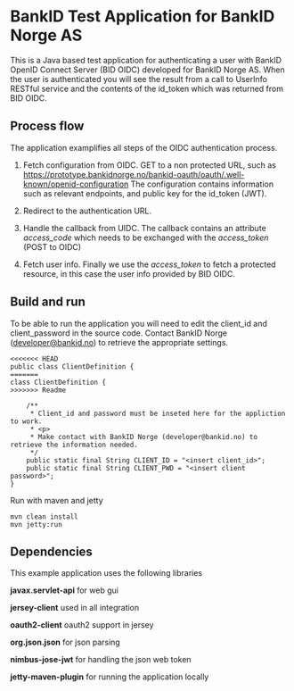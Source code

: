 # BankID Test Application for BankID Norge AS
This is a Java based test application for authenticating a user with BankID OpenID Connect Server (BID OIDC) developed for BankID Norge AS.
When the user is authenticated you will see the result from a call to UserInfo RESTful service and the contents of the id_token which was returned from BID OIDC.

## Process flow
The application examplifies all steps of the OIDC authentication process.

1. Fetch configuration from OIDC. GET to a non protected URL, such as 
   https://prototype.bankidnorge.no/bankid-oauth/oauth/.well-known/openid-configuration
   The configuration contains information such as relevant endpoints, and public key for the id_token (JWT).

2. Redirect to the authentication URL.

3. Handle the callback from UIDC. The callback contains an attribute *access_code* which needs to be exchanged with the *access_token* (POST to OIDC)

4. Fetch user info. Finally we use the *access_token* to fetch a protected resource, in this case the user info provided by BID OIDC.

## Build and run
To be able to run the application you will need to edit the client_id and client_password in the source code.
Contact BankID Norge (developer@bankid.no) to retrieve the appropriate settings.

```
<<<<<<< HEAD
public class ClientDefinition {
=======
class ClientDefinition {
>>>>>>> Readme

    /**
     * Client_id and password must be inseted here for the appliction to work.
     * <p>
     * Make contact with BankID Norge (developer@bankid.no) to retrieve the information needed.
     */
    public static final String CLIENT_ID = "<insert client_id>";
    public static final String CLIENT_PWD = "<insert client password>";
}
```


Run with maven and jetty
```
mvn clean install
mvn jetty:run
```


## Dependencies
This example application uses the following libraries

**javax.servlet-api** for web gui

**jersey-client** used in all integration

**oauth2-client** oauth2 support in jersey

**org.json.json** for json parsing

**nimbus-jose-jwt** for handling the json web token

**jetty-maven-plugin** for running the application locally



